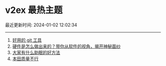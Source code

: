 # v2ex 最热主题

最近更新时间: 2024-01-02 12:02:34

--- 
1. [好用的 git 工具](https://www.v2ex.com/t/1005026) 
2. [硬件是怎么做出来的？带你从软件的视角，揭开神秘面纱](https://www.v2ex.com/t/1005031) 
3. [大家有什么助眠的好方法](https://www.v2ex.com/t/1005047) 
4. [本田质量不行](https://www.v2ex.com/t/1005056) 
